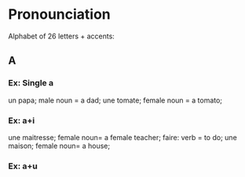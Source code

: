 # Pronounciation

Alphabet of 26 letters + accents:
## A

### Ex: Single a
un papa; male noun = a dad;
une tomate; female noun = a tomato;

### Ex: a+i

une maitresse; female noun= a female teacher;
faire: verb = to do;
une maison; female noun= a house;

### Ex: a+u
